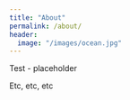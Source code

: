 ```yaml
---
title: "About"
permalink: /about/
header:
  image: "/images/ocean.jpg"
---
```


Test - placeholder

Etc, etc, etc
